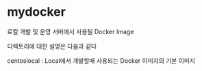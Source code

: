 # mydocker
로칼 개발 및 운영 서버에서 사용될 Docker Image

디렉토리에 대한 설명은 다음과 같다

centoslocal : Local에서 개발할때 사용되는 Docker 이미지의 기본 이미지
